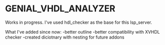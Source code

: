 # GENIAL_VHDL_ANALYZER
Works in progress. 
I've used hdl_checker as the base for this lsp_server.

What I've added since now:
-better outline
-better compatibility with XVHDL checker
-created diciotnary with nesting for future addons

